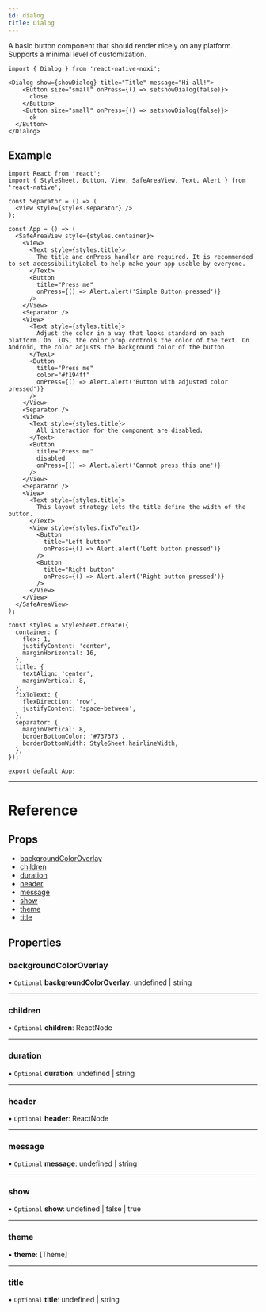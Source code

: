 ```yaml
---
id: dialog
title: Dialog
---
```


A basic button component that should render nicely on any platform. Supports a minimal level of customization.

```tsx
import { Dialog } from 'react-native-noxi';

<Dialog show={showDialog} title="Title" message="Hi all!">
    <Button size="small" onPress={() => setshowDialog(false)}>
      close
    </Button>
    <Button size="small" onPress={() => setshowDialog(false)}>
      ok
  </Button>
</Dialog>
```

## Example

```SnackPlayer name=Button%20Example
import React from 'react';
import { StyleSheet, Button, View, SafeAreaView, Text, Alert } from 'react-native';

const Separator = () => (
  <View style={styles.separator} />
);

const App = () => (
  <SafeAreaView style={styles.container}>
    <View>
      <Text style={styles.title}>
        The title and onPress handler are required. It is recommended to set accessibilityLabel to help make your app usable by everyone.
      </Text>
      <Button
        title="Press me"
        onPress={() => Alert.alert('Simple Button pressed')}
      />
    </View>
    <Separator />
    <View>
      <Text style={styles.title}>
        Adjust the color in a way that looks standard on each platform. On  iOS, the color prop controls the color of the text. On Android, the color adjusts the background color of the button.
      </Text>
      <Button
        title="Press me"
        color="#f194ff"
        onPress={() => Alert.alert('Button with adjusted color pressed')}
      />
    </View>
    <Separator />
    <View>
      <Text style={styles.title}>
        All interaction for the component are disabled.
      </Text>
      <Button
        title="Press me"
        disabled
        onPress={() => Alert.alert('Cannot press this one')}
      />
    </View>
    <Separator />
    <View>
      <Text style={styles.title}>
        This layout strategy lets the title define the width of the button.
      </Text>
      <View style={styles.fixToText}>
        <Button
          title="Left button"
          onPress={() => Alert.alert('Left button pressed')}
        />
        <Button
          title="Right button"
          onPress={() => Alert.alert('Right button pressed')}
        />
      </View>
    </View>
  </SafeAreaView>
);

const styles = StyleSheet.create({
  container: {
    flex: 1,
    justifyContent: 'center',
    marginHorizontal: 16,
  },
  title: {
    textAlign: 'center',
    marginVertical: 8,
  },
  fixToText: {
    flexDirection: 'row',
    justifyContent: 'space-between',
  },
  separator: {
    marginVertical: 8,
    borderBottomColor: '#737373',
    borderBottomWidth: StyleSheet.hairlineWidth,
  },
});

export default App;
```

---

# Reference

## Props

* [backgroundColorOverlay](dialogprops.md#backgroundcoloroverlay)
* [children](dialogprops.md#children)
* [duration](dialogprops.md#duration)
* [header](dialogprops.md#header)
* [message](dialogprops.md#message)
* [show](dialogprops.md#show)
* [theme](dialogprops.md#theme)
* [title](dialogprops.md#title)

## Properties

### backgroundColorOverlay

• `Optional` **backgroundColorOverlay**: undefined \| string

___

### children

• `Optional` **children**: ReactNode
___

### duration

• `Optional` **duration**: undefined \| string
___

### header

• `Optional` **header**: ReactNode

___

### message

• `Optional` **message**: undefined \| string

___

### show

• `Optional` **show**: undefined \| false \| true

___

### theme

•  **theme**: [Theme]
___

### title

• `Optional` **title**: undefined \| string

